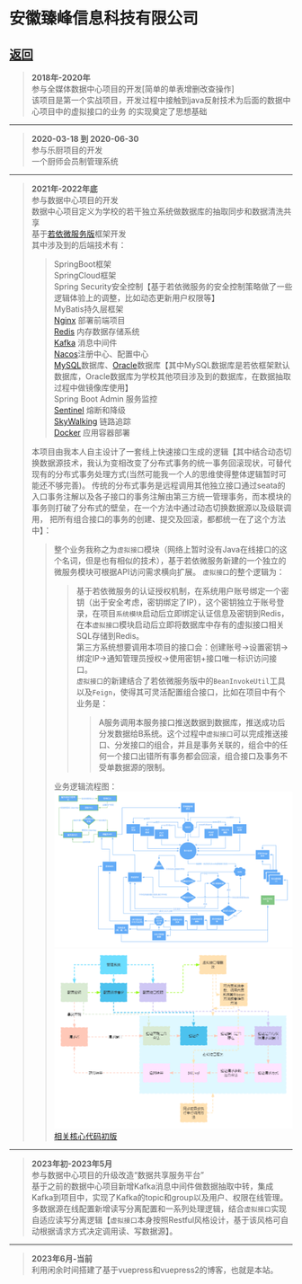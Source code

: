 # 安徽臻峰信息科技有限公司
## [返回](../../)
> **2018年-2020年**  
> 参与全媒体数据中心项目的开发[简单的单表增删改查操作]  
> 该项目是第一个实战项目，开发过程中接触到java反射技术为后面的数据中心项目中的虚拟接口的业务
> 的实现奠定了思想基础
----
> **2020-03-18 到 2020-06-30**  
> 参与乐厨项目的开发  
> 一个厨师会员制管理系统
----
> **2021年-2022年底**  
> 参与数据中心项目的开发  
> 数据中心项目定义为学校的若干独立系统做数据库的抽取同步和数据清洗共享  
> 基于[若依微服务版](https://gitee.com/y_project/RuoYi-Cloud)框架开发  
> 其中涉及到的后端技术有：  
>> SpringBoot框架  
>> SpringCloud框架  
>> Spring Security安全控制【基于若依微服务的安全控制策略做了一些逻辑体验上的调整，比如动态更新用户权限等】  
>> MyBatis持久层框架  
>> [Nginx](/vuepress-lingdu-v2/Java周边/第三方插件/nginx/) 部署前端项目  
>> [Redis](/vuepress-lingdu-v2/Java周边/第三方插件/redis/redis.html) 内存数据存储系统  
>> [Kafka](/vuepress-lingdu-v2/Java周边/第三方插件/kafka/) 消息中间件  
>> [Nacos](/vuepress-lingdu-v2/Java周边/第三方插件/nacos/)注册中心、配置中心  
>> [MySQL](/vuepress-lingdu-v2/Java周边/基础/db/MySQL-v5.7.html)数据库、[Oracle](/vuepress-lingdu-v2/Java周边/第三方插件/ogg/)数据库【其中MySQL数据库是若依框架默认数据库，Oracle数据库为学校其他项目涉及到的数据库，在数据抽取过程中做镜像库使用】  
>> Spring Boot Admin 服务监控  
>> [Sentinel](/vuepress-lingdu-v2/Java周边/第三方插件/sentinel/sentinel.html) 熔断和降级  
>> [SkyWalking](/vuepress-lingdu-v2/Java周边/第三方插件/skywalking/skywalking.html) 链路追踪  
>> [Docker](/vuepress-lingdu-v2/Java周边/系统/docker/) 应用容器部署  
>> 
> 本项目由我本人自主设计了一套线上快速接口生成的逻辑【其中结合动态切换数据源技术，我认为变相改变了分布式事务的统一事务回滚现状，可替代现有的分布式事务处理方式(当然可能我一个人的思维使得整体逻辑暂时可能还不够完善)。
> 传统的分布式事务是远程调用其他独立接口通过seata的入口事务注解以及各子接口的事务注解由第三方统一管理事务，而本模块的事务则打破了分布式的壁垒，在一个方法中通过动态切换数据源以及级联调用，
> 把所有组合接口的事务的创建、提交及回滚，都都统一在了这个方法中】：  
>> 整个业务我称之为`虚拟接口`模块（网络上暂时没有Java在线接口的这个名词，但是也有相似的技术），基于若依微服务新建的一个独立的微服务模块可根据API访问需求横向扩展。
>> `虚拟接口`的整个逻辑为：
>>> 基于若依微服务的认证授权机制，在系统用户账号绑定一个密钥（出于安全考虑，密钥绑定了IP），这个密钥独立于账号登录，在项目`系统模块`启动后立即绑定认证信息及密钥到Redis，在本`虚拟接口`模块启动后立即将数据库中存有的虚拟接口相关SQL存储到Redis。  
>>> 第三方系统想要调用本项目的接口会：创建账号->设置密钥->绑定IP->通知管理员授权->使用密钥+接口唯一标识访问接口。  
>>> `虚拟接口`的新建结合了若依微服务版中的`BeanInvokeUtil`工具以及`Feign`，使得其可灵活配置组合接口，比如在项目中有个业务是：
>>>> A服务调用本服务接口推送数据到数据库，推送成功后分发数据给B系统。这个过程中`虚拟接口`可以完成推送接口、分发接口的组合，并且是事务关联的，组合中的任何一个接口出错所有事务都会回滚，组合接口及事务不受单数据源的限制。   
>> 
>> 业务逻辑流程图：  
>> ![](./img/img.png)
>> ![](./img/关于虚拟接口请求安全问题.png)
>> [相关核心代码初版](https://blog.csdn.net/lingdu_dou/article/details/122537030)
----
> **2023年初-2023年5月**  
> 参与数据中心项目的升级改造“数据共享服务平台”  
> 基于之前的数据中心项目新增Kafka消息中间件做数据抽取中转，集成Kafka到项目中，实现了Kafka的topic和group以及用户、权限在线管理。
> 多数据源在线配置新增读写分离配置和一系列处理逻辑，结合`虚拟接口`实现自适应读写分离逻辑【`虚拟接口`本身按照Restful风格设计，基于该风格可自动根据请求方式决定调用读、写数据源】。
----
> **2023年6月-当前**  
> 利用闲余时间搭建了基于vuepress和vuepress2的博客，也就是本站。
